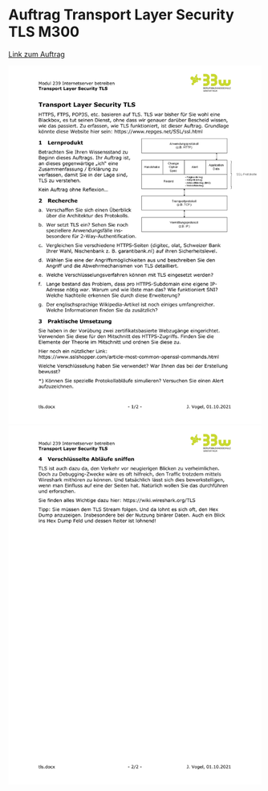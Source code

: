 # Auftrag Transport Layer Security TLS M300

[Link zum Auftrag](https://olat.bbw.ch/auth/1%3A1%3A32012970978%3A2%3A0%3Aserv%3Ax%3A_csrf%3Aea71591d-1338-409d-9787-96f95dffdd38/tls.pdf)

![auftrag-tls-1](images/auftrag_tls.png)  
![auftrag-tls-2](images/auftrag_tls2.png)